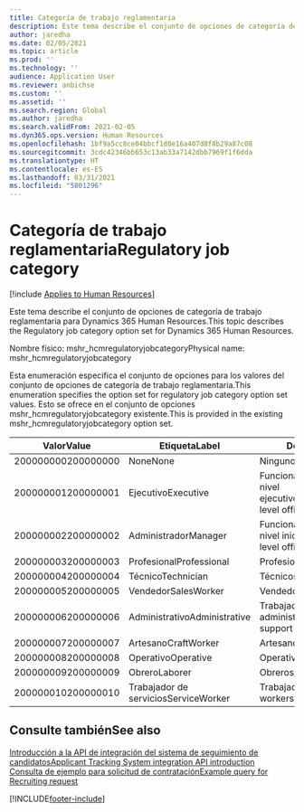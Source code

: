 ```yaml
---
title: Categoría de trabajo reglamentaria
description: Este tema describe el conjunto de opciones de categoría de trabajo reglamentaria para Dynamics 365 Human Resources.
author: jaredha
ms.date: 02/05/2021
ms.topic: article
ms.prod: ''
ms.technology: ''
audience: Application User
ms.reviewer: anbichse
ms.custom: ''
ms.assetid: ''
ms.search.region: Global
ms.author: jaredha
ms.search.validFrom: 2021-02-05
ms.dyn365.ops.version: Human Resources
ms.openlocfilehash: 1bf9a5cc8ce04bbcf1d0e16a407d8f8b29a87c08
ms.sourcegitcommit: 3cdc42346bb653c13ab33a7142dbb7969f1f6dda
ms.translationtype: HT
ms.contentlocale: es-ES
ms.lasthandoff: 03/31/2021
ms.locfileid: "5801296"
---
```

# <a name="regulatory-job-category"></a><span data-ttu-id="112e4-103">Categoría de trabajo reglamentaria</span><span class="sxs-lookup"><span data-stu-id="112e4-103">Regulatory job category</span></span>

[!include [Applies to Human Resources](../includes/applies-to-hr.md)]

<span data-ttu-id="112e4-104">Este tema describe el conjunto de opciones de categoría de trabajo reglamentaria para Dynamics 365 Human Resources.</span><span class="sxs-lookup"><span data-stu-id="112e4-104">This topic describes the Regulatory job category option set for Dynamics 365 Human Resources.</span></span>

<span data-ttu-id="112e4-105">Nombre físico: mshr_hcmregulatoryjobcategory</span><span class="sxs-lookup"><span data-stu-id="112e4-105">Physical name: mshr_hcmregulatoryjobcategory</span></span>

<span data-ttu-id="112e4-106">Esta enumeración especifica el conjunto de opciones para los valores del conjunto de opciones de categoría de trabajo reglamentaria.</span><span class="sxs-lookup"><span data-stu-id="112e4-106">This enumeration specifies the option set for regulatory job category option set values.</span></span> <span data-ttu-id="112e4-107">Esto se ofrece en el conjunto de opciones mshr_hcmregulatoryjobcategory existente.</span><span class="sxs-lookup"><span data-stu-id="112e4-107">This is provided in the existing mshr_hcmregulatoryjobcategory option set.</span></span>

| <span data-ttu-id="112e4-108">Valor</span><span class="sxs-lookup"><span data-stu-id="112e4-108">Value</span></span> | <span data-ttu-id="112e4-109">Etiqueta</span><span class="sxs-lookup"><span data-stu-id="112e4-109">Label</span></span> | <span data-ttu-id="112e4-110">Descripción</span><span class="sxs-lookup"><span data-stu-id="112e4-110">Description</span></span> |
| --- | --- | --- |
| <span data-ttu-id="112e4-111">200000000</span><span class="sxs-lookup"><span data-stu-id="112e4-111">200000000</span></span> | <span data-ttu-id="112e4-112">None</span><span class="sxs-lookup"><span data-stu-id="112e4-112">None</span></span> | <span data-ttu-id="112e4-113">Ninguno.</span><span class="sxs-lookup"><span data-stu-id="112e4-113">None.</span></span> |
| <span data-ttu-id="112e4-114">200000001</span><span class="sxs-lookup"><span data-stu-id="112e4-114">200000001</span></span> | <span data-ttu-id="112e4-115">Ejecutivo</span><span class="sxs-lookup"><span data-stu-id="112e4-115">Executive</span></span> | <span data-ttu-id="112e4-116">Funcionarios y administradores de nivel ejecutivo/superior.</span><span class="sxs-lookup"><span data-stu-id="112e4-116">Executive/Senior level officials and managers.</span></span> |
| <span data-ttu-id="112e4-117">200000002</span><span class="sxs-lookup"><span data-stu-id="112e4-117">200000002</span></span> | <span data-ttu-id="112e4-118">Administrador</span><span class="sxs-lookup"><span data-stu-id="112e4-118">Manager</span></span> | <span data-ttu-id="112e4-119">Funcionarios y administradores de nivel inicial e intermedio.</span><span class="sxs-lookup"><span data-stu-id="112e4-119">First/Mid level officials and managers.</span></span> |
| <span data-ttu-id="112e4-120">200000003</span><span class="sxs-lookup"><span data-stu-id="112e4-120">200000003</span></span> | <span data-ttu-id="112e4-121">Profesional</span><span class="sxs-lookup"><span data-stu-id="112e4-121">Professional</span></span> | <span data-ttu-id="112e4-122">Profesionales.</span><span class="sxs-lookup"><span data-stu-id="112e4-122">Professionals.</span></span> |
| <span data-ttu-id="112e4-123">200000004</span><span class="sxs-lookup"><span data-stu-id="112e4-123">200000004</span></span> | <span data-ttu-id="112e4-124">Técnico</span><span class="sxs-lookup"><span data-stu-id="112e4-124">Technician</span></span> | <span data-ttu-id="112e4-125">Técnicos.</span><span class="sxs-lookup"><span data-stu-id="112e4-125">Technicians.</span></span> |
| <span data-ttu-id="112e4-126">200000005</span><span class="sxs-lookup"><span data-stu-id="112e4-126">200000005</span></span> | <span data-ttu-id="112e4-127">Vendedor</span><span class="sxs-lookup"><span data-stu-id="112e4-127">SalesWorker</span></span> | <span data-ttu-id="112e4-128">Vendedores.</span><span class="sxs-lookup"><span data-stu-id="112e4-128">Sales workers.</span></span> |
| <span data-ttu-id="112e4-129">200000006</span><span class="sxs-lookup"><span data-stu-id="112e4-129">200000006</span></span> | <span data-ttu-id="112e4-130">Administrativo</span><span class="sxs-lookup"><span data-stu-id="112e4-130">Administrative</span></span> | <span data-ttu-id="112e4-131">Trabajadores de soporte administrativo.</span><span class="sxs-lookup"><span data-stu-id="112e4-131">Administrative support workers.</span></span> |
| <span data-ttu-id="112e4-132">200000007</span><span class="sxs-lookup"><span data-stu-id="112e4-132">200000007</span></span> | <span data-ttu-id="112e4-133">Artesano</span><span class="sxs-lookup"><span data-stu-id="112e4-133">CraftWorker</span></span> | <span data-ttu-id="112e4-134">Artesanos.</span><span class="sxs-lookup"><span data-stu-id="112e4-134">Craft workers.</span></span> |
| <span data-ttu-id="112e4-135">200000008</span><span class="sxs-lookup"><span data-stu-id="112e4-135">200000008</span></span> | <span data-ttu-id="112e4-136">Operativo</span><span class="sxs-lookup"><span data-stu-id="112e4-136">Operative</span></span> | <span data-ttu-id="112e4-137">Operativos.</span><span class="sxs-lookup"><span data-stu-id="112e4-137">Operatives.</span></span> |
| <span data-ttu-id="112e4-138">200000009</span><span class="sxs-lookup"><span data-stu-id="112e4-138">200000009</span></span> | <span data-ttu-id="112e4-139">Obrero</span><span class="sxs-lookup"><span data-stu-id="112e4-139">Laborer</span></span> | <span data-ttu-id="112e4-140">Obreros/Auxiliares.</span><span class="sxs-lookup"><span data-stu-id="112e4-140">Laborers/Helpers.</span></span> |
| <span data-ttu-id="112e4-141">200000010</span><span class="sxs-lookup"><span data-stu-id="112e4-141">200000010</span></span> | <span data-ttu-id="112e4-142">Trabajador de servicios</span><span class="sxs-lookup"><span data-stu-id="112e4-142">ServiceWorker</span></span> | <span data-ttu-id="112e4-143">Trabajadores de servicios.</span><span class="sxs-lookup"><span data-stu-id="112e4-143">Service workers.</span></span> |

## <a name="see-also"></a><span data-ttu-id="112e4-144">Consulte también</span><span class="sxs-lookup"><span data-stu-id="112e4-144">See also</span></span>

[<span data-ttu-id="112e4-145">Introducción a la API de integración del sistema de seguimiento de candidatos</span><span class="sxs-lookup"><span data-stu-id="112e4-145">Applicant Tracking System integration API introduction</span></span>](hr-admin-integration-ats-api-introduction.md)<br>
[<span data-ttu-id="112e4-146">Consulta de ejemplo para solicitud de contratación</span><span class="sxs-lookup"><span data-stu-id="112e4-146">Example query for Recruiting request</span></span>](hr-admin-integration-ats-api-recruiting-request-example-query.md)


[!INCLUDE[footer-include](../includes/footer-banner.md)]